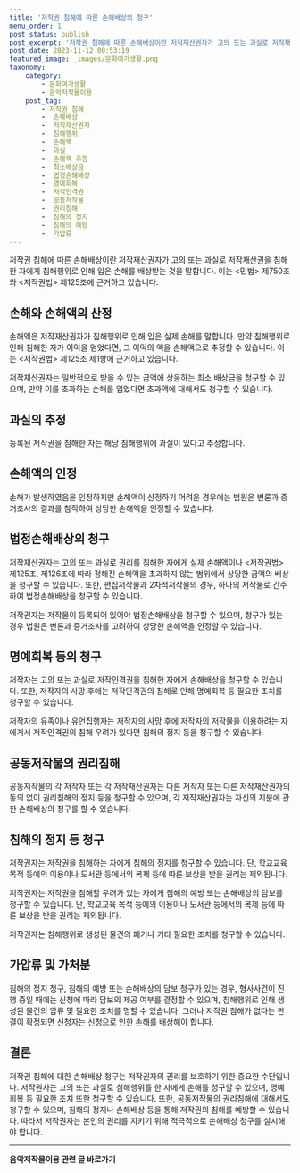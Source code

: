 ```yaml
---
title: '저작권 침해에 따른 손해배상의 청구'
menu_order: 1
post_status: publish
post_excerpt: '저작권 침해에 따른 손해배상이란 저작재산권자가 고의 또는 과실로 저작재산권을 침해한 자에게 침해행위로 인해 입은 손해를 배상받는 것을 말합니다. 이는  민법  제750조와  저작권법  제125조에 근거하고 있습니다.'
post_date: 2023-11-12 00:53:19
featured_image: _images/문화여가생활.png
taxonomy:
    category:
        - 문화여가생활
        - 음악저작물이용
    post_tag:
        - 저작권 침해
        -  손해배상
        -  저작재산권자
        -  침해행위
        -  손해액
        -  과실
        -  손해액 추정
        -  최소배상금
        -  법정손해배상
        -  명예회복
        -  저작인격권
        -  공동저작물
        -  권리침해
        -  침해의 정지
        -  침해의 예방
        -  가압류
---
```



저작권 침해에 따른 손해배상이란 저작재산권자가 고의 또는 과실로 저작재산권을 침해한 자에게 침해행위로 인해 입은 손해를 배상받는 것을 말합니다. 이는 <민법> 제750조와 <저작권법> 제125조에 근거하고 있습니다.

## 손해와 손해액의 산정

손해액은 저작재산권자가 침해행위로 인해 입은 실제 손해를 말합니다. 만약 침해행위로 인해 침해한 자가 이익을 얻었다면, 그 이익의 액을 손해액으로 추정할 수 있습니다. 이는 <저작권법> 제125조 제1항에 근거하고 있습니다.

저작재산권자는 일반적으로 받을 수 있는 금액에 상응하는 최소 배상금을 청구할 수 있으며, 만약 이를 초과하는 손해를 입었다면 초과액에 대해서도 청구할 수 있습니다.

## 과실의 추정

등록된 저작권을 침해한 자는 해당 침해행위에 과실이 있다고 추정합니다.

## 손해액의 인정

손해가 발생하였음을 인정하지만 손해액이 산정하기 어려운 경우에는 법원은 변론과 증거조사의 결과를 참작하여 상당한 손해액을 인정할 수 있습니다.

## 법정손해배상의 청구

저작재산권자는 고의 또는 과실로 권리를 침해한 자에게 실제 손해액이나 <저작권법> 제125조, 제126조에 따라 정해진 손해액을 초과하지 않는 범위에서 상당한 금액의 배상을 청구할 수 있습니다. 또한, 편집저작물과 2차적저작물의 경우, 하나의 저작물로 간주하여 법정손해배상을 청구할 수 있습니다.

저작권자는 저작물이 등록되어 있어야 법정손해배상을 청구할 수 있으며, 청구가 있는 경우 법원은 변론과 증거조사를 고려하여 상당한 손해액을 인정할 수 있습니다.

## 명예회복 등의 청구

저작자는 고의 또는 과실로 저작인격권을 침해한 자에게 손해배상을 청구할 수 있습니다. 또한, 저작자의 사망 후에는 저작인격권의 침해로 인해 명예회복 등 필요한 조치를 청구할 수 있습니다.

저작자의 유족이나 유언집행자는 저작자의 사망 후에 저작자의 저작물을 이용하려는 자에게서 저작인격권의 침해 우려가 있다면 침해의 정지 등을 청구할 수 있습니다.

## 공동저작물의 권리침해

공동저작물의 각 저작자 또는 각 저작재산권자는 다른 저작자 또는 다른 저작재산권자의 동의 없이 권리침해의 정지 등을 청구할 수 있으며, 각 저작재산권자는 자신의 지분에 관한 손해배상의 청구를 할 수 있습니다.

## 침해의 정지 등 청구

저작권자는 저작권을 침해하는 자에게 침해의 정지를 청구할 수 있습니다. 단, 학교교육 목적 등에의 이용이나 도서관 등에서의 복제 등에 따른 보상을 받을 권리는 제외됩니다.

저작권자는 저작권을 침해할 우려가 있는 자에게 침해의 예방 또는 손해배상의 담보를 청구할 수 있습니다. 단, 학교교육 목적 등에의 이용이나 도서관 등에서의 복제 등에 따른 보상을 받을 권리는 제외됩니다.

저작권자는 침해행위로 생성된 물건의 폐기나 기타 필요한 조치를 청구할 수 있습니다.

## 가압류 및 가처분

침해의 정지 청구, 침해의 예방 또는 손해배상의 담보 청구가 있는 경우, 형사사건이 진행 중일 때에는 신청에 따라 담보의 제공 여부를 결정할 수 있으며, 침해행위로 인해 생성된 물건의 압류 및 필요한 조치를 명할 수 있습니다. 그러나 저작권 침해가 없다는 판결이 확정되면 신청자는 신청으로 인한 손해를 배상해야 합니다.

## 결론

저작권 침해에 대한 손해배상 청구는 저작권자의 권리를 보호하기 위한 중요한 수단입니다. 저작권자는 고의 또는 과실로 침해행위를 한 자에게 손해를 청구할 수 있으며, 명예회복 등 필요한 조치 또한 청구할 수 있습니다. 또한, 공동저작물의 권리침해에 대해서도 청구할 수 있으며, 침해의 정지나 손해배상 등을 통해 저작권의 침해를 예방할 수 있습니다. 따라서 저작권자는 본인의 권리를 지키기 위해 적극적으로 손해배상 청구를 실시해야 합니다.
<!-- wp:separator -->
<hr class="wp-block-separator has-alpha-channel-opacity"/>
<!-- /wp:separator -->

<!-- wp:group {"backgroundColor":"base","layout":{"type":"constrained"}} -->
<div class="wp-block-group has-base-background-color has-background"><!-- wp:paragraph {"align":"center","fontSize":"medium"} -->
<p class="has-text-align-center has-large-font-size"><strong>음악저작물이용 관련 글 바로가기</strong></p>
<!-- /wp:paragraph -->


<!-- wp:latest-posts
{"categories":[{"id":15931,"count":19,"description":"","link":"https://uknowlaw.com/category/%ec%9d%8c%ec%95%85%ec%a0%80%ec%9e%91%eb%ac%bc%ec%9d%b4%ec%9a%a9/","name":"음악저작물이용","slug":"음악저작물이용","taxonomy":"category","parent":0,"meta":[],"_links":{"self":[{"href":"https://uknowlaw.com/wp-json/wp/v2/categories/15931"}],"collection":[{"href":"https://uknowlaw.com/wp-json/wp/v2/categories"}],"about":[{"href":"https://uknowlaw.com/wp-json/wp/v2/taxonomies/category"}],"wp:post_type":[{"href":"https://uknowlaw.com/wp-json/wp/v2/posts?categories=15931"}],"curies":[{"name":"wp","href":"https://api.w.org/{rel}","templated":true}]}}],"postsToShow":100,"excerptLength":28,"postLayout":"grid","columns":2,"featuredImageAlign":"left","featuredImageSizeSlug":"large","fontSize":"small"} /--></div>
<!-- /wp:group -->